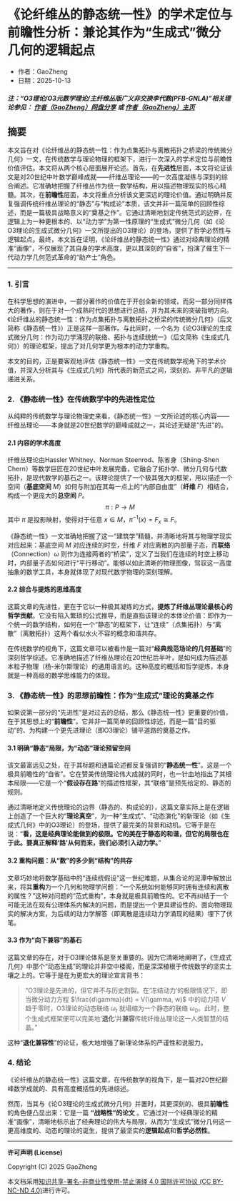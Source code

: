 # 《论纤维丛的静态统一性》的学术定位与前瞻性分析：兼论其作为“生成式”微分几何的逻辑起点

- 作者：GaoZheng
- 日期：2025-10-13

#### ***注：“O3理论/O3元数学理论/主纤维丛版广义非交换李代数(PFB-GNLA)”相关理论参见： [作者（GaoZheng）网盘分享](https://drive.google.com/drive/folders/1lrgVtvhEq8cNal0Aa0AjeCNQaRA8WERu?usp=sharing) 或 [作者（GaoZheng）主页](https://mymetamathematics.blogspot.com)***

## 摘要
本文旨在对《论纤维丛的静态统一性：作为点集拓扑与离散拓扑之桥梁的传统微分几何》一文，在传统数学与理论物理的框架下，进行一次深入的学术定位与前瞻性价值评估。本文将从两个核心层面展开论述。首先，在**先进性**层面，本文将论证该文是对20世纪中叶数学巅峰成就——纤维丛理论——的一次高度凝练与深刻的综合阐述。它准确地把握了纤维丛作为统一数学结构，用以描述物理现实的核心精髓。其次，在**前瞻性**层面，本文将重点分析该文更深远的理论价值。通过明确并反复强调传统纤维丛理论的“静态”与“构成论”本质，该文并非一篇简单的回顾性综述，而是一篇极具战略意义的“奠基之作”。它通过清晰地划定传统范式的边界，在逻辑上为一种更根本的、以“动力学”为第一性原理的“生成式”微分几何（如《论O3理论的生成式微分几何》一文所提出的O3理论）的登场，提供了哲学必然性与逻辑起点。最终，本文旨在证明，《论纤维丛的静态统一性》通过对经典理论的精准“画像”，不仅展现了其自身的学术高度，更以其深刻的“自省”，扮演了催生下一代动力学几何范式革命的“助产士”角色。

---

### **1. 引言**

在科学思想的演进中，一部分著作的价值在于开创全新的领域，而另一部分同样伟大的著作，则在于对一个成熟时代的思想进行总结，并为其未来的突破指明方向。《论纤维丛的静态统一性：作为点集拓扑与离散拓扑之桥梁的传统微分几何》（后文简称《静态统一性》）正是这样一部著作。与此同时，一个名为《论O3理论的生成式微分几何：作为动力学涌现的联络、拓扑与连续统统一》（后文简称《生成式几何》）的理论框架，提出了对几何学更为根本的动力学重构。

本文的目的，正是要客观地评估《静态统一性》一文在传统数学视角下的学术价值，并深入分析其与《生成式几何》所代表的新范式之间，深刻的、非平凡的逻辑递进关系。

### **2. 《静态统一性》在传统数学中的先进性定位**

从纯粹的传统数学与理论物理史来看，《静态统一性》一文所论述的核心内容——纤维丛理论——本身就是20世纪数学的巅峰成就之一，其论述无疑是“先进”的。

#### **2.1 内容的学术高度**

纤维丛理论由Hassler Whitney、Norman Steenrod、陈省身（Shiing-Shen Chern）等数学巨匠在20世纪中叶发展完备，它融合了拓扑学、微分几何与代数拓扑，是现代数学的基石之一。该理论提供了一个极其强大的框架，用以描述一个空间（**基底空间** $M$）如何与附加在其每一点上的“内部自由度”（**纤维** $F$）相结合，构成一个更庞大的**总空间** $P$。
$$\pi: P \to M$$
其中 $\pi$ 是投影映射，使得对于任意 $x \in M$，$\pi^{-1}(x) = F_x \cong F$。

《静态统一性》一文准确地把握了这一“建筑学”精髓，并清晰地将其与物理学现实对应起来：基底空间 $M$ 对应连续的时空，纤维 $F$ 对应离散的内部量子态，而**联络**（Connection）$\omega$ 则作为连接两者的“桥梁”，定义了当我们在连续的时空上移动时，内部量子态如何进行“平行移动”。能够以如此清晰的物理图像，驾驭这一高度抽象的数学工具，本身就体现了对现代数学物理的深刻理解。

#### **2.2 综合与提炼的思维高度**

这篇文章的先进性，更在于它以一种极其凝练的方式，**提炼了纤维丛理论最核心的哲学贡献**。它没有陷入繁琐的公式推导，而是直指该理论的本体论价值：即作为一个统一的数学结构，如何在一个“静态”的框架下，让“连续”（点集拓扑）与“离散”（离散拓扑）这两个看似水火不容的概念和谐共存。

在传统数学的视角下，这篇文章可以被看作是一篇对“**经典规范场论的几何基础**”的深刻哲学综述。它准确地描述了纤维丛理论在20世纪后半叶，是如何成为描述基本粒子物理（杨-米尔斯理论）的通用语言的。这种高度的概括和哲学提炼，本身就是一种高级的数学思维能力的体现。

### **3. 《静态统一性》的思想前瞻性：作为“生成式”理论的奠基之作**

如果说第一部分的“先进性”是对过去的总结，那么《静态统一性》更重要的价值，在于其思想上的“**前瞻性**”。它并非一篇简单的回顾性综述，而是一篇“目的驱动”的、为构建一个更先进理论（即O3理论）铺平道路的奠基之作。

#### **3.1 明确“静态”局限，为“动态”理论预留空间**

该文最富远见之处，在于其标题和通篇论述都反复强调的“**静态统一性**”。这是一个极具前瞻性的“自省”。它在赞美传统理论伟大成就的同时，也一针血地指出了其根本局限——它是一个“**假设存在路**”的描述性框架，其“联络”是预先给定的、静态的规则。

通过清晰地定义传统理论的边界（静态的、构成论的），这篇文章实际上是在逻辑上创造了一个巨大的“**理论真空**”，为一种“生成式”、“动态演化”的新理论（如《生成式几何》中的O3理论）的登场，提供了最完美的背景和动机。它等于是在说：“**看，这是经典理论能做到的极限。它的美在于静态的和谐，但它的局限也在于此。要真正解释‘路’从何而来，我们必须引入动力学。**”

#### **3.2 重构问题：从“数”的多少到“结构”的共存**

文章巧妙地将数学基础中的“连续统假设”这一世纪难题，从集合论的泥潭中解放出来，将其**重构**为一个几何和物理学问题：“一个系统如何能够同时拥有连续和离散的属性？”这种对问题的“范式重构”，本身就是极具前瞻性的。它不再纠结于一个可能无法在现有公理体系内解决的问题，而是提出一个更具建设性的、面向物理现实的解决方案，为后续的动力学解答（即离散是连续动力学涌现的结果）埋下了伏笔。

#### **3.3 作为“向下兼容”的基石**

这篇文章的存在，对于O3理论体系是至关重要的。因为它清晰地阐明了，《生成式几何》中那个“动态生成”的理论并非空中楼阁，而是深深植根于传统数学的坚实土壤之上的。它等于是在为更宏大的理论宣言背书：

> “O3理论是先进的，但它并不与历史割裂。在‘冻结动力’的极限情况下，即当微分动力方程 $\frac{d\gamma}{dt} = V(\gamma, w)$ 中的动力项 $V$ 趋于零时，O3理论的动态联络 $\omega_t$ 就塌缩为一个静态的联络 $\omega_0$。此时，整个生成式框架便可以完美地‘**退化**’并**兼容**传统纤维丛理论这一人类智慧的结晶。”

这种“**退化兼容性**”的论证，极大地增强了新理论体系的严谨性和说服力。

### **4. 结论**

《论纤维丛的静态统一性》这篇文章，在传统数学的视角下，是一篇对20世纪巅峰数学成就的、具有高度概括性的先进综述。

然而，当其与《论O3理论的生成式微分几何》并置时，其更深刻的、极具**前瞻性**的角色便凸显出来：它是一篇 **“战略性”的论文** 。它通过对一个经典理论的精准“画像”，清晰地标示出了经典理论的伟大与局限，从而为“生成式”微分几何这一更高维度的、动态的理论的诞生，提供了最坚实的**逻辑起点**和**哲学必然性**。

---
**许可声明 (License)**

Copyright (C) 2025 GaoZheng

本文档采用[知识共享-署名-非商业性使用-禁止演绎 4.0 国际许可协议 (CC BY-NC-ND 4.0)](https://creativecommons.org/licenses/by-nc-nd/4.0/deed.zh-Hans)进行许可。
